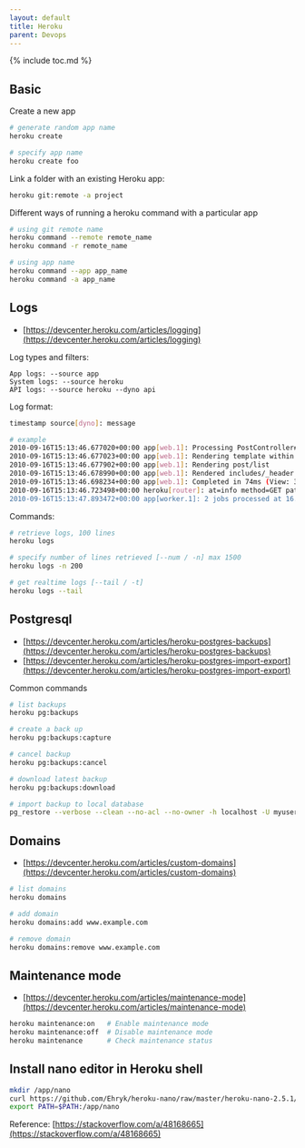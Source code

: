 ```yaml
---
layout: default
title: Heroku
parent: Devops
---
```


{% include toc.md %}

## Basic

Create a new app

```sh
# generate random app name
heroku create

# specify app name
heroku create foo
```

Link a folder with an existing Heroku app:

```sh
heroku git:remote -a project
```

Different ways of running a heroku command with a particular app

```sh
# using git remote name
heroku command --remote remote_name
heroku command -r remote_name

# using app name
heroku command --app app_name
heroku command -a app_name
```

## Logs

- [https://devcenter.heroku.com/articles/logging](https://devcenter.heroku.com/articles/logging)

Log types and filters:

```
App logs: --source app
System logs: --source heroku
API logs: --source heroku --dyno api
```

Log format:

```sh
timestamp source[dyno]: message

# example
2010-09-16T15:13:46.677020+00:00 app[web.1]: Processing PostController#list (for 208.39.138.12 at 2010-09-16 15:13:46) [GET]
2010-09-16T15:13:46.677023+00:00 app[web.1]: Rendering template within layouts/application
2010-09-16T15:13:46.677902+00:00 app[web.1]: Rendering post/list
2010-09-16T15:13:46.678990+00:00 app[web.1]: Rendered includes/_header (0.1ms)
2010-09-16T15:13:46.698234+00:00 app[web.1]: Completed in 74ms (View: 31, DB: 40) | 200 OK [http://myapp.heroku.com/]
2010-09-16T15:13:46.723498+00:00 heroku[router]: at=info method=GET path="/posts" host=myapp.herokuapp.com" fwd="204.204.204.204" dyno=web.1 connect=1ms service=18ms status=200 bytes=975
2010-09-16T15:13:47.893472+00:00 app[worker.1]: 2 jobs processed at 16.6761 j/s, 0 failed ...
```

Commands:

```sh
# retrieve logs, 100 lines
heroku logs

# specify number of lines retrieved [--num / -n] max 1500
heroku logs -n 200

# get realtime logs [--tail / -t]
heroku logs --tail
```

## Postgresql

- [https://devcenter.heroku.com/articles/heroku-postgres-backups](https://devcenter.heroku.com/articles/heroku-postgres-backups)
- [https://devcenter.heroku.com/articles/heroku-postgres-import-export](https://devcenter.heroku.com/articles/heroku-postgres-import-export)

Common commands

```sh
# list backups
heroku pg:backups

# create a back up
heroku pg:backups:capture

# cancel backup
heroku pg:backups:cancel

# download latest backup
heroku pg:backups:download

# import backup to local database
pg_restore --verbose --clean --no-acl --no-owner -h localhost -U myuser -d mydb latest.dump
```

## Domains

- [https://devcenter.heroku.com/articles/custom-domains](https://devcenter.heroku.com/articles/custom-domains)

```sh
# list domains
heroku domains

# add domain
heroku domains:add www.example.com

# remove domain
heroku domains:remove www.example.com
```

## Maintenance mode

- [https://devcenter.heroku.com/articles/maintenance-mode](https://devcenter.heroku.com/articles/maintenance-mode)

```sh
heroku maintenance:on   # Enable maintenance mode
heroku maintenance:off  # Disable maintenance mode
heroku maintenance      # Check maintenance status
```

## Install nano editor in Heroku shell

```sh
mkdir /app/nano
curl https://github.com/Ehryk/heroku-nano/raw/master/heroku-nano-2.5.1/nano.tar.gz --location --silent | tar xz -C /app/nano
export PATH=$PATH:/app/nano
```

Reference: [https://stackoverflow.com/a/48168665](https://stackoverflow.com/a/48168665)
